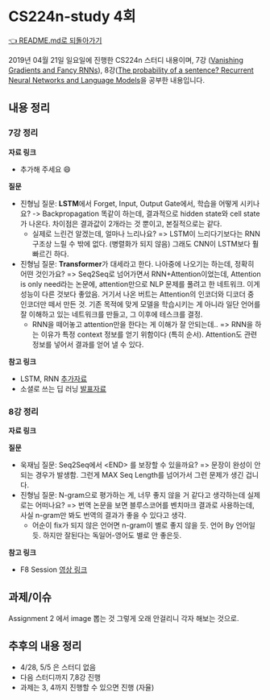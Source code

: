 # CS224n-study 4회

[👈 README.md로 되돌아가기](../README.md)

2019년 04월 21일 일요일에 진행한 CS224n 스터디 내용이며, 7강 ([Vanishing Gradients and Fancy RNNs](http://web.stanford.edu/class/cs224n/slides/cs224n-2019-lecture07-fancy-rnn.pdf)), 8강([The probability of a sentence? Recurrent Neural Networks and Language Models](http://web.stanford.edu/class/cs224n/slides/cs224n-2019-lecture08-nmt.pdf)을 공부한 내용입니다.

## 내용 정리

### 7강 정리

**자료 링크**

* 추가해 주세요 :smile:

**질문**

* 진형님 질문: **LSTM**에서 Forget, Input, Output Gate에서, 학습을 어떻게 시키나요? -> Backpropagation 똑같이 하는데, 결과적으로 hidden state와 cell state가 나온다. 차이점은 결과값이 2개라는 것 뿐이고, 본질적으로는 같다. 
  * 실제로 느린건 알겠는데, 얼마나 느리나요? => LSTM이 느리다기보다는 RNN 구조상 느릴 수 밖에 없다. (병렬화가 되지 않음) 그래도 CNN이 LSTM보다 훨 빠르긴 하다. 
* 진형님 질문: **Transformer**가 대세라고 한다. 나아중에 나오기는 하는데, 정확히 어떤 것인가요? => Seq2Seq로 넘어가면서 RNN+Attention이었는데, Attention is only need라는 논문에, attention만으로 NLP 문제를 풀려고 한 네트워크. 이게 성능이 다른 것보다 좋았음. 거기서 나온 버트는 Attention의 인코더와 디코더 중 인코더만 떼서 만든 것.  기존 목적에 맞게 모델을 학습시키는 게 아니라 일단 언어를 잘 이해하고 있는 네트워크를 만들고, 그 이후에 테스크를 결정.
  * RNN을 떼어놓고 attention만을 한다는 게 이해가 잘 안되는데.. => RNN을 하는 이유가 특정 context 정보를 얻기 위함이다 (특히 순서). Attention도 관련 정보를 넣어서 결과를 얻어 낼 수 있다. 

**참고 링크**

* LSTM, RNN [추가자료](https://ratsgo.github.io/natural%20language%20processing/2017/03/09/rnnlstm/) 
* 소셜로 쓰는 딥 러닝 [발표자료](https://archive.pycon.kr/2018/program/28)

### 8강 정리

**자료 링크**


**질문**

* 욱재님 질문: Seq2Seq에서 &lt;END&gt; 를 보장할 수 있을까요? => 문장이 완성이 안되는 경우가 발생함. 그런게 MAX Seq Length를 넘어가서 그런 문제가 생긴 겁니다.
* 진형님 질문: N-gram으로 평가하는 게, 너무 좋지 않을 거 같다고 생각하는데 실제로는 어떠나요? => 번역 논문을 보면 블루스코어를 벤치마크 결과로 사용하는데, 사실 n-gram만 봐도 번역의 결과가 좋을 수 있다고 생각.
  * 어순이 fix가 되지 않은 언어면 n-gram이 별로 좋지 않을 듯. 언어 By 언어일듯. 하지만 잘된다는 독일어-영어도 별로 안 좋은듯. 



**참고 링크**

* F8 Session [영상 링크](https://youtu.be/j48PqBP-OA0?t=1595)

  

## 과제/이슈

Assignment 2 에서 image 뽑는 것 그렇게 오래 안걸리니 각자 해보는 것으로.

## 추후의 내용 정리

* 4/28, 5/5 은 스터디 없음
* 다음 스터디까지 7,8강 진행
* 과제는 3, 4까지 진행할 수 있으면 진행 (자율)
